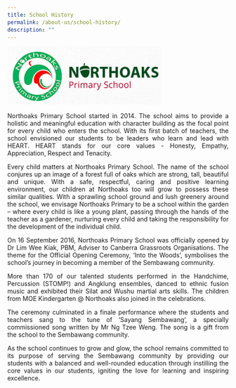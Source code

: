 ```yaml
---
title: School History
permalink: /about-us/school-history/
description: ""
---
```

<img src="/images/oakchool%20logo.png" 
         style="width:350px"
			/>

<p style="text-align: justify">Northoaks Primary School started in 2014. The school aims to provide a holistic and meaningful education with character building as the focal point for every child who enters the school. With its first batch of teachers, the school envisioned our students to be leaders who learn and lead with HEART. HEART stands for our core values - Honesty, Empathy, Appreciation, Respect and Tenacity.
  
<p style="text-align: justify">Every child matters at Northoaks Primary School. The name of the school conjures up an image of a forest full of oaks which are strong, tall, beautiful and unique. With a safe, respectful, caring and positive learning environment, our children at Northoaks too will grow to possess these similar qualities. With a sprawling school ground and lush greenery around the school, we envisage Northoaks Primary to be a school within the garden – where every child is like a young plant, passing through the hands of the teacher as a gardener, nurturing every child and taking the responsibility for the development of the individual child.  
  
<p style="text-align: justify">On 16 September 2016, Northoaks Primary School was officially opened by Dr Lim Wee Kiak, PBM, Adviser to Canberra Grassroots Organisations. The theme for the Official Opening Ceremony, ‘Into the Woods’, symbolises the school’s journey in becoming a member of the Sembawang community.  
  
<p style="text-align: justify">More than 170 of our talented students performed in the Handchime, Percussion (STOMP!) and Angklung ensembles, danced to ethnic fusion music and exhibited their Silat and Wushu martial arts skills. The children from MOE Kindergarten @ Northoaks also joined in the celebrations.  
  
<p style="text-align: justify">The ceremony culminated in a finale performance where the students and teachers sang to the tune of ‘Sayang Sembawang’, a specially commissioned song written by Mr Ng Tzee Weng. The song is a gift from the school to the Sembawang community.  
  
<p style="text-align: justify">As the school continues to grow and glow, the school remains committed to its purpose of serving the Sembawang community by providing our students with a balanced and well-rounded education through instilling the core values in our students, igniting the love for learning and inspiring excellence.